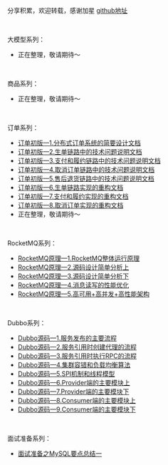 分享积累，欢迎转载，感谢加星 [github地址](https://github.com/nnp8/nnp8.github.io)

<br>

大模型系列：
- 正在整理，敬请期待～
  
<br>

商品系列：
- 正在整理，敬请期待～
  
<br>

订单系列：
- [订单初版—1.分布式订单系统的简要设计文档](./OrderCenter/订单初版—1.分布式订单系统的简要设计文档.md)
- [订单初版—2.生单链路中的技术问题说明文档](./OrderCenter/订单初版—2.生单链路中的技术问题说明文档.md)
- [订单初版—3.支付和履约链路中的技术问题说明文档](./OrderCenter/订单初版—3.支付和履约链路中的技术问题说明文档.md)
- [订单初版—4.取消订单链路中的技术问题说明文档](./OrderCenter/订单初版—4.取消订单链路中的技术问题说明文档.md)
- [订单初版—5.售后退货链路中的技术问题说明文档](./OrderCenter/订单初版—5.售后退货链路中的技术问题说明文档.md)
- [订单初版—6.生单链路实现的重构文档](./OrderCenter/订单初版—6.生单链路实现的重构文档.md)
- [订单初版—7.支付和履约实现的重构文档](./OrderCenter/订单初版—7.支付和履约实现的重构文档.md)
- [订单初版—8.取消订单实现的重构文档](./OrderCenter/订单初版—8.取消订单实现的重构文档.md)
- 正在整理，敬请期待～

<br>

RocketMQ系列：
- [RocketMQ原理—1.RocketMQ整体运行原理](./RocketMQ/RocketMQ原理—1.RocketMQ整体运行原理.md)
- [RocketMQ原理—2.源码设计简单分析上](./RocketMQ/RocketMQ原理—2.源码设计简单分析上.md)
- [RocketMQ原理—3.源码设计简单分析下](./RocketMQ/RocketMQ原理—3.源码设计简单分析下.md)
- [RocketMQ原理—4.消息读写的性能优化](./RocketMQ/RocketMQ原理—4.消息读写的性能优化.md)
- [RocketMQ原理—5.高可用+高并发+高性能架构](./RocketMQ/RocketMQ原理—5.高可用+高并发+高性能架构.md)

<br>

Dubbo系列：
- [Dubbo源码—1.服务发布的主要流程](./Dubbo/Dubbo源码—1.服务发布的主要流程.md)
- [Dubbo源码—2.服务引用时创建代理的流程](./Dubbo/Dubbo源码—2.服务引用时创建代理的流程.md)
- [Dubbo源码—3.服务引用时执行RPC的流程](./Dubbo/Dubbo源码—3.服务引用时执行RPC的流程.md)
- [Dubbo源码—4.集群容错和负载均衡算法](./Dubbo/Dubbo源码—4.集群容错和负载均衡算法.md)
- [Dubbo源码—5.SPI机制和线程模型](./Dubbo/Dubbo源码—5.SPI机制和线程模型.md)
- [Dubbo源码—6.Provider端的主要模块上](./Dubbo/Dubbo源码—6.Provider端的主要模块上.md)
- [Dubbo源码—7.Provider端的主要模块下](./Dubbo/Dubbo源码—7.Provider端的主要模块下.md)
- [Dubbo源码—8.Consumer端的主要模块上](./Dubbo/Dubbo源码—8.Consumer端的主要模块上.md)
- [Dubbo源码—9.Consumer端的主要模块下](./Dubbo/Dubbo源码—9.Consumer端的主要模块下.md)


<br>

面试准备系列：
- [面试准备之MySQL要点总结一](./MySQL/面试准备之MySQL要点总结一.md)
